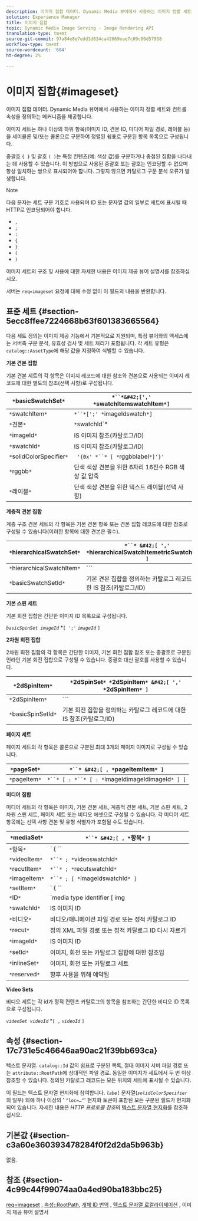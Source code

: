```yaml
---
description: 이미지 집합 데이터. Dynamic Media 뷰어에서 사용하는 이미지 정렬 세트와 컨트롤 속성을 정의하는 메커니즘을 제공합니다.
solution: Experience Manager
title: 이미지 집합
topic: Dynamic Media Image Serving - Image Rendering API
translation-type: tm+mt
source-git-commit: 97a84e8e7edd3d834ca42069eae7c09c00d57938
workflow-type: tm+mt
source-wordcount: '684'
ht-degree: 2%

---
```



# 이미지 집합{#imageset}

이미지 집합 데이터. Dynamic Media 뷰어에서 사용하는 이미지 정렬 세트와 컨트롤 속성을 정의하는 메커니즘을 제공합니다.

이미지 세트는 하나 이상의 하위 항목(이미지 ID, 견본 ID, 미디어 파일 경로, 레이블 등)을 세미콜론 및/또는 콜론으로 구분하여 정렬된 쉼표로 구분된 항목 목록으로 구성됩니다.

중괄호 `{ }` 및 괄호 `( )`는 특정 컨텐츠(예: 색상 값)를 구분하거나 중첩된 집합을 나타내는 데 사용할 수 있습니다. 이 방법으로 사용된 중괄호 또는 괄호는 인코딩할 수 없으며 항상 일치하는 쌍으로 표시되어야 합니다. 그렇지 않으면 카탈로그 구문 분석 오류가 발생합니다.

>[!NOTE]
>
>다음 문자는 세트 구분 기호로 사용되며 ID 또는 문자열 값의 일부로 세트에 표시될 때 HTTP로 인코딩되어야 합니다.
>
>* `,`
>* `;`
>* `:`
>* `{`
>* `}`
>* `(`
>* `)`



이미지 세트의 구조 및 사용에 대한 자세한 내용은 이미지 제공 뷰어 설명서를 참조하십시오.

서버는 `req=imageset` 요청에 대해 수정 없이 이 필드의 내용을 반환합니다.

## 표준 세트 {#section-5ecc8ffee7224668b63f601383665564}

다음 세트 정의는 이미지 제공 기능에서 기본적으로 지원되며, 특정 뷰어와의 액세스에는 서버측 구문 분석, 유효성 검사 및 세트 처리가 포함됩니다. 각 세트 유형은 `catalog::AssetType`에 해당 값을 지정하여 식별할 수 있습니다.

**기본 견본 집합**

기본 견본 세트의 각 항목은 이미지 레코드에 대한 참조와 견본으로 사용되는 이미지 레코드에 대한 별도의 참조(선택 사항)로 구성됩니다.

| `*`basicSwatchSet`*` | `*``*&#42;[',' *`swatchItemswatchItem`*]` |
|---|---|
| `*`swatchItem`*` | `*``*[';' *`imageIdswatch`*]` |
| `*`견본`*` | `*`swatchId`*|solidColorSpecifier` |
| `*`imageId`*` | IS 이미지 참조(카탈로그/ID) |
| `*`swatchId`*` | IS 이미지 참조(카탈로그/ID) |
| `*`solidColorSpecifier`*` | ` '{0x' *``* [ *`rggbblabel`*]'}'` |
| `*`rggbb`*` | 단색 색상 견본을 위한 6자리 16진수 RGB 색상 값 압축 |
| `*`레이블`*` | 단색 색상 견본을 위한 텍스트 레이블(선택 사항) |

**계층적 견본 집합**

계층 구조 견본 세트의 각 항목은 기본 견본 항목 또는 견본 집합 레코드에 대한 참조로 구성될 수 있습니다(이러한 항목에 대한 견본은 필수).

| `*`hierarchicalSwatchSet`*` | `*``* &#42;[ ',' *`hierarchicalSwatchItemetricSwatchItem`* ]` |
|---|---|
| `*`hierarchicalSwatchItem`*` | `*``* | { *``* ';' *`swatchItembasicSwatchSetIdswatch`* }` |
| `*`basicSwatchSetId`*` | 기본 견본 집합을 정의하는 카탈로그 레코드에 대한 IS 참조(카탈로그/ID) |

**기본 스핀 세트**

기본 회전 집합은 간단한 이미지 ID 목록으로 구성됩니다.

*`basicSpinSet imageId`*  *`[ ';'`  *`imageId`* `]`

**2차원 회전 집합**

2차원 회전 집합의 각 항목은 간단한 이미지, 기본 회전 집합 참조 또는 중괄호로 구분된 인라인 기본 회전 집합으로 구성될 수 있습니다. 중괄호 대신 괄호를 사용할 수 있습니다.

| `*`2dSpinItem`*` | `*`2dSpinSet`* *`2dSpinItem`* &#42;[ ',' *`2dSpinItem`* ]` |
|---|---|
| `*`2dSpinItem`*` | `*``* | { '{' *``* '}' } | *`imageIdbasicSpinSetbasicSpinSetId`*` |
| `*`basicSpinSetId`*` | 기본 회전 집합을 정의하는 카탈로그 레코드에 대한 IS 참조(카탈로그/ID) |

**페이지 세트**

페이지 세트의 각 항목은 콜론으로 구분된 최대 3개의 페이지 이미지로 구성될 수 있습니다.

| `*`pageSet`*` | `*``* &#42;[ , *`pageItemItem`* ]` |
|---|---|
| `*`pageItem`*` | `*``* [ : *``* [ : *`imageIdimageIdimageId`* ] ]` |

**미디어 집합**

미디어 세트의 각 항목은 이미지, 기본 견본 세트, 계층적 견본 세트, 기본 스핀 세트, 2차원 스핀 세트, 페이지 세트 또는 비디오 에셋으로 구성될 수 있습니다. 각 미디어 세트 항목에는 선택 사항 견본 및 유형 식별자가 포함될 수도 있습니다.

| `*`mediaSet`*` | `*``* &#42;[ , *`항목`* ]` |
|---|---|
| `*`항목`*` | ` { *``* | *``* | *``*}} | *``* } [ ; [ *``* ] [ ; [ *`videoItemrecutItemimageItemsetItemIDreserved`* ] ] ]` |
| `*`videoItem`*` | `*``* ; *`videoswatchId`*` |
| `*`recutItem`*` | `*``* ; *`recutswatchId`*` |
| `*`imageItem`*` | `*``* ; [ *`imageIdswatchId`* ]` |
| `*`setItem`*` | ` { *``* | { '{' *``* '}' } } ; *`setIdinlineSetswatchId`*` |
| `*`ID`*` | `media type identifier [ img | basic | advanced_image | img | img_set | advanced_imageset | advanced_swatchset | spin | video ]` |
| `*`swatchId`*` | IS 이미지 ID |
| `*`비디오`*` | 비디오/애니메이션 파일 경로 또는 정적 카탈로그 ID |
| `*`recut`*` | 정의 XML 파일 경로 또는 정적 카탈로그 ID 다시 자르기 |
| `*`imageId`*` | IS 이미지 ID |
| `*`setId`*` | 이미지, 회전 또는 카탈로그 집합에 대한 참조임 |
| `*`inlineSet`*` | 이미지, 회전 또는 카탈로그 세트 |
| `*`reserved`*` | 향후 사용을 위해 예약됨 |

**Video Sets**

비디오 세트는 각 id가 정적 컨텐츠 카탈로그의 항목을 참조하는 간단한 비디오 ID 목록으로 구성됩니다.

*`videoSet videoId`*  *`[ ,`  *`videoId`* `]`

## 속성 {#section-17c731e5c46646aa90ac21f39bb693ca}

텍스트 문자열. `catalog::Id` 값의 쉼표로 구분된 목록, 절대 이미지 서버 파일 경로 또는 `attribute::RootPath`에 상대적인 파일 경로. 동일한 이미지가 세트에서 두 번 이상 참조할 수 있습니다. 정의된 카탈로그 레코드는 모든 위치의 세트에 표시될 수 있습니다.

이 필드는 텍스트 문자열 현지화에 참여합니다. *`label`* 문자열(*`solidColorSpecifier`*&#x200B;의 일부) 외에 하나 이상의 &#39; `^loc=…^`&#39; 현지화 토큰이 포함된 모든 구분된 필드가 현지화되어 있습니다. 자세한 내용은 *HTTP 프로토콜 참조*&#x200B;의 [텍스트 문자열 현지화](/help/aem-is-ir-api/is-api/http-ref/image-serving-api-ref/c-http-protocol-reference/c-syntax-and-features/r-text-string-localization.md)를 참조하십시오.

## 기본값 {#section-c3a60e360393478284f0f2d2da5b963b}

없음.

## 참조 {#section-4c99c44f99074aa0a4ed90ba183bbc25}

[req=imageset](/help/aem-is-ir-api/is-api/http-ref/image-serving-api-ref/c-http-protocol-reference/c-command-reference/r-req/r-req.md) ,  [속성::RootPath](/help/aem-is-ir-api/is-api/image-catalog/image-serving-api-ref/c-image-catalog-reference/c-attributes-reference/r-rootpath.md),  [개체 ID 번역](/help/aem-is-ir-api/is-api/http-ref/image-serving-api-ref/c-http-protocol-reference/c-syntax-and-features/r-object-id-translation.md) ,  [텍스트 문자열 로컬라이제이션](/help/aem-is-ir-api/is-api/http-ref/image-serving-api-ref/c-http-protocol-reference/c-syntax-and-features/r-text-string-localization.md) , 이미지 제공 뷰어 설명서

